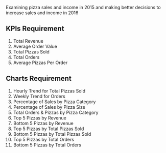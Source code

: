 Examining pizza sales and income in 2015 and making better decisions to increase sales and income in 2016

## KPIs Requirement

1. Total Revenue
2. Average Order Value
3. Total Pizzas Sold
4. Total Orders
5. Average Pizzas Per Order

## Charts Requirement

1. Hourly Trend for Total Pizzas Sold
2. Weekly Trend for Orders
3. Percentage of Sales by Pizza Category
4. Percentage of Sales by Pizza Size
5. Total Orders & Pizzas by Pizza Category
6. Top 5 Pizzas by Revenue
7. Bottom 5 Pizzas by Revenue
8. Top 5 Pizzas by Total Pizzas Sold
9. Bottom 5 Pizzas by Total Pizzas Sold
10. Top 5 Pizzas by Total Orders
11. Bottom 5 Pizzas by Total Orders
